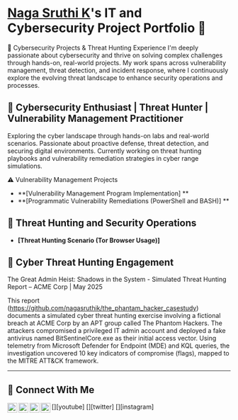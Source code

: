 # <a href="https://www.linkedin.com/in/naga-sruthi/">Naga Sruthi K</a>'s IT and Cybersecurity Project Portfolio 🔐

🔐 Cybersecurity Projects & Threat Hunting Experience
I'm deeply passionate about cybersecurity and thrive on solving complex challenges through hands-on, real-world projects. My work spans across vulnerability management, threat detection, and incident response, where I continuously explore the evolving threat landscape to enhance security operations and processes.


##  🔐 Cybersecurity Enthusiast | Threat Hunter | Vulnerability Management Practitioner
Exploring the cyber landscape through hands-on labs and real-world scenarios. Passionate about proactive defense, threat detection, and securing digital environments. Currently working on threat hunting playbooks and vulnerability remediation strategies in cyber range simulations.

⚠️ Vulnerability Management Projects

- **[Vulnerability Management Program Implementation] **
- **[Programmatic Vulnerability Remediations (PowerShell and BASH)] **

## 🚨 Threat Hunting and Security Operations

- **[Threat Hunting Scenario (Tor Browser Usage)]**

## 🎯 Cyber Threat Hunting Engagement 

The Great Admin Heist: Shadows in the System - Simulated Threat Hunting Report – ACME Corp | May 2025

This report (https://github.com/nagasruthik/the_phantam_hacker_casestudy) documents a simulated cyber threat hunting exercise involving a fictional breach at ACME Corp by an APT group called The Phantom Hackers. The attackers compromised a privileged IT admin account and deployed a fake antivirus named BitSentinelCore.exe as their initial access vector. Using telemetry from Microsoft Defender for Endpoint (MDE) and KQL queries, the investigation uncovered 10 key indicators of compromise (flags), mapped to the MITRE ATT&CK framework.
<hr/>

## 🤳 Connect With Me

[<img align="left" alt="___________ | YouTube" width="22px" src="https://cdn.jsdelivr.net/npm/simple-icons@v3/icons/youtube.svg" />][youtube]
[<img align="left" alt="___________ | Twitter" width="22px" src="https://cdn.jsdelivr.net/npm/simple-icons@v3/icons/twitter.svg" />][twitter]
[<img align="left" alt="___________ | LinkedIn" width="22px" src="https://cdn.jsdelivr.net/npm/simple-icons@v3/icons/linkedin.svg" />][linkedin]
[<img align="left" alt="___________ | Instagram" width="22px" src="https://cdn.jsdelivr.net/npm/simple-icons@v3/icons/instagram.svg" />][instagram]


[linkedin]: https://linkedin.com/in/___________

<!--
<img width="35" alt="image" src="https://github.com/user-attachments/assets/2f41c7cd-5ea8-4475-b451-a37161b6c3fb"> 
<img width="35" alt="image" src="https://github.com/user-attachments/assets/77649969-9910-4994-8b96-74a116cfb2a8">
-->
